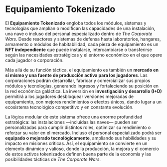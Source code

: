 # Equipamiento Tokenizado

El **Equipamiento Tokenizado** engloba todos los módulos, sistemas y tecnologías que amplían o modifican las capacidades de una instalación, una nave o incluso del personal especializado dentro de _The Corporate Wars_. Desde reactores y sistemas de defensa hasta laboratorios, hangares, armamento o módulos de habitabilidad, cada pieza de equipamiento es un **NFT independiente** que puede instalarse, intercambiarse o transferirse según las necesidades estratégicas y el entorno económico en el que opere cada jugador o corporación.

Más allá de su función táctica, el equipamiento es también un **mercado en sí mismo y una fuente de producción activa para los jugadores**. Las corporaciones podrán desarrollar, fabricar y comercializar sus propios módulos y tecnologías, generando ingresos y fortaleciendo su posición en la red económica galáctica. La inversión en **investigación y desarrollo (I+D)** permitirá a los jugadores desbloquear versiones mejoradas de equipamiento, con mejores rendimientos o efectos únicos, dando lugar a un ecosistema tecnológico competitivo y en constante evolución.

La lógica modular de este sistema ofrece una enorme profundidad estratégica: las instalaciones —incluidas las naves— pueden ser personalizadas para cumplir distintos roles, optimizar su rendimiento o reforzar su valor en el mercado. Incluso el personal especializado podrá ser **equipado o mejorado tecnológicamente**, ampliando sus habilidades y su impacto en misiones críticas. Así, el equipamiento se convierte en un elemento dinámico y valioso, donde la producción, la mejora y el comercio de estos activos tokenizados definen buena parte de la economía y las posibilidades tácticas de _The Corporate Wars_.
